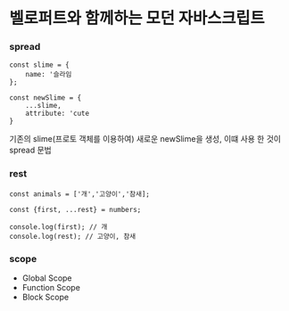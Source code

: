 # 벨로퍼트와 함께하는 모던 자바스크립트


### spread

```
const slime = {
    name: '슬라임
};

const newSlime = {
    ...slime,
    attribute: 'cute
}

```

기존의 slime(프로토 객체를 이용하여)
새로운 newSlime을 생성, 이떄 사용 한 것이 spread 문법


### rest

```
const animals = ['개','고양이','참새];

const {first, ...rest} = numbers;

console.log(first); // 개
console.log(rest); // 고양이, 참새 
```


### scope

<ul>
<li>Global Scope
<li>Function Scope
<li>Block Scope
